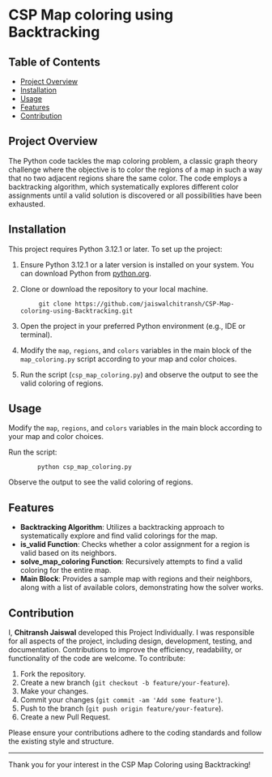 # CSP Map coloring using Backtracking

## Table of Contents
- [Project Overview](#project-overview)
- [Installation](#installation)
- [Usage](#usage)
- [Features](#features)
- [Contribution](#contribution)


## Project Overview
The Python code tackles the map coloring problem, a classic graph theory challenge where the objective is to color the regions of a map in such a way that no two adjacent regions share the same color. The code employs a backtracking algorithm, which systematically explores different color assignments until a valid solution is discovered or all possibilities have been exhausted.


## Installation
This project requires Python 3.12.1 or later.
To set up the project:
1. Ensure Python 3.12.1 or a later version is installed on your system. You can download Python from [python.org](https://www.python.org/downloads/).
2. Clone or download the repository to your local machine.

            git clone https://github.com/jaiswalchitransh/CSP-Map-coloring-using-Backtracking.git

3. Open the project in your preferred Python environment (e.g., IDE or terminal).
4. Modify the `map`, `regions`, and `colors` variables in the main block of the `map_coloring.py` script according to your map and color choices.
5. Run the script (`csp_map_coloring.py`) and observe the output to see the valid coloring of regions.


## Usage
Modify the `map`, `regions`, and `colors` variables in the main block according to your map and color choices.

Run the script:

            python csp_map_coloring.py
  
Observe the output to see the valid coloring of regions.


## Features
- **Backtracking Algorithm**: Utilizes a backtracking approach to systematically explore and find valid colorings for the map.
- **is_valid Function**: Checks whether a color assignment for a region is valid based on its neighbors.
- **solve_map_coloring Function**: Recursively attempts to find a valid coloring for the entire map.
- **Main Block**: Provides a sample map with regions and their neighbors, along with a list of available colors, demonstrating how the solver works.


## Contribution
I, **Chitransh Jaiswal** developed this Project Individually. I was responsible for all aspects of the project, including design, development, testing, and documentation.
Contributions to improve the efficiency, readability, or functionality of the code are welcome. To contribute:
1. Fork the repository.
2. Create a new branch (`git checkout -b feature/your-feature`).
3. Make your changes.
4. Commit your changes (`git commit -am 'Add some feature'`).
5. Push to the branch (`git push origin feature/your-feature`).
6. Create a new Pull Request.

Please ensure your contributions adhere to the coding standards and follow the existing style and structure.

---

Thank you for your interest in the CSP Map Coloring using Backtracking!
